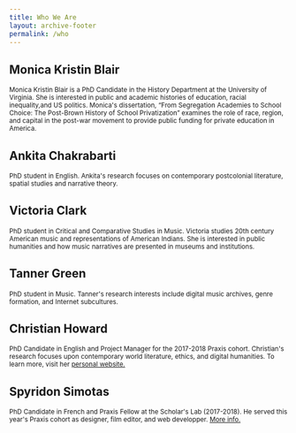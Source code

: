 ```yaml
---
title: Who We Are
layout: archive-footer
permalink: /who
---
```


<div id="page-wrapper">
      <!--[if lt IE 9]><div class="upgrade notice-warning"><strong>Your browser is quite old!</strong> Why not <a href="http://whatbrowser.org/">upgrade to a newer one</a> to better enjoy this site?</div><![endif]-->

<div class="tiles">

<div class="tile">
  <h2 class="post-title">Monica Kristin Blair</h2>
  <p class="post-excerpt"><small>Monica Kristin Blair is a PhD Candidate in the History Department at the University of Virginia. She is interested in public and academic histories of education, racial inequality,and US politics. Monica's dissertation, “From Segregation Academies to School Choice: The Post-Brown History of School Privatization” examines the role of race, region, and capital in the post-war movement to provide public funding for private education in America.</small></p>
</div><!-- /.tile -->

<div class="tile">
  <h2 class="post-title">Ankita Chakrabarti</h2>
  <p class="post-excerpt"><small>PhD student in English. Ankita's research focuses on contemporary postcolonial literature, spatial studies and narrative theory.</small></p>
</div><!-- /.tile -->

<div class="tile">
  <h2 class="post-title">Victoria Clark</h2>
  <p class="post-excerpt"><small>PhD student in Critical and Comparative Studies in Music. Victoria studies 20th century American music and representations of American Indians. She is interested in public humanities and how music narratives are presented in museums and institutions.</small></p>
</div><!-- /.tile -->
</div><!-- /.tiles -->

<div class="tiles">


<div class="tile">
  <h2 class="post-title">Tanner Green</h2>
  <p class="post-excerpt"><small>PhD student in Music. Tanner's research interests include digital music archives, genre formation, and Internet subcultures.</small></p>
</div><!-- /.tile -->

<div class="tile">
  <h2 class="post-title">Christian Howard</h2>
  <p class="post-excerpt"><small>PhD Candidate in English and Project Manager for the 2017-2018 Praxis cohort. Christian's research focuses upon contemporary world literature, ethics, and digital humanities. To learn more, visit her <a href="https://christianhoward.org">personal website.</a></small></p>
</div><!-- /.tile -->

<div class="tile">
  <h2 class="post-title">Spyridon Simotas</h2>
  <p class="post-excerpt"><small>PhD Candidate in French and Praxis Fellow at the Scholar's Lab (2017-2018). He served this year's Praxis cohort as designer, film editor, and web developper. <a href="https://ss4ws.github.io/">More info.</a></small></p>
</div><!-- /.tile -->